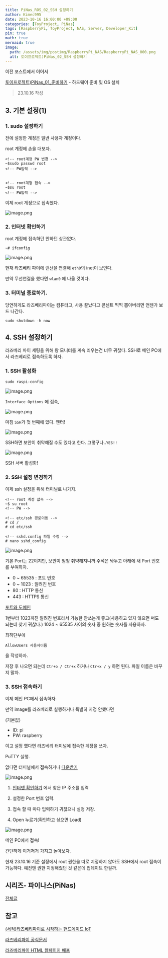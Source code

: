 ```yaml
---
title: PiNas_ROS_02_SSH 설정하기
author: Kimec995
date: 2023-10-16 16:00:00 +09:00
categories: [ToyProject, PiNas]
tags: [RaspberryPi, ToyProject, NAS, Server, Developer_Kit]
pin: true
math: true
mermaid: true
image: 
  path: /assets/img/postimg/RaspberryPi_NAS/RaspberryPi_NAS_000.png
  alt: 토이프로젝트)PiNas_02_SSH 설정하기
---
```

이전 포스트에서 이어서

[토이프로젝트)PiNas_01_준비하기](https://kimec995.github.io/posts/PiNas01/) - 하드웨어 준비 및 OS 설치

> 23.10.16 작성

## 3. 기본 설정(1)

### 1. sudo 설정하기

전에 설정한 계정은 일반 사용자 계정이다.

root 계정에 손을 대보자.

```
<!-- root계정 PW 변경 -->
~$sudo passwd root
<!-- PW입력 -->


<!-- root계정 접속 -->
~$su root 
<!-- PW입력 -->
```

이제 root 계정으로 접속했다.

![image.png](\assets\img\postimg\RaspberryPi_NAS\RaspberryPi_NAS_14.png)

### 2. 인터넷 확인하기

root 계정에 접속하던 안하던 상관없다.

```
~# ifconfig
```

![image.png](\assets\img\postimg\RaspberryPi_NAS\RaspberryPi_NAS_15.png)

현재 라즈베리 파이에 랜선을 연결해 `eth0`의 inet이 보인다.

만약 무선연결을 했다면 `wlan0` 에 나올 것이다.

### 3. 터미널 종료하기.

당연하게도 라즈베리파이는 컴퓨터고, 사용 끝났다고 콘센트 띡띡 뽑아버리면 언젠가 보드 나간다.

```
sudo shutdown -h now
```


## 4. SSH 설정하기

라즈베리 파이 세팅을 위해 왕 모니터를 계속 띄우는건 너무 귀찮다. SSH로 메인 PC에서 라즈베리로 접속하도록 하자.

### 1. SSH 활성화

```
sudo raspi-config
```

![image.png](\assets\img\postimg\RaspberryPi_NAS\RaspberryPi_NAS_16.png)

`Interface Options` 에 접속,

![image.png](\assets\img\postimg\RaspberryPi_NAS\RaspberryPi_NAS_17.png)

마침 `SSH`가 첫 번째에 있다. 엔터!

![image.png](\assets\img\postimg\RaspberryPi_NAS\RaspberryPi_NAS_18.png)

SSH하면 보안이 취약해질 수도 있다고 한다. 그렇구나..`YES!!`

![image.png](\assets\img\postimg\RaspberryPi_NAS\RaspberryPi_NAS_19.png)

SSH 서버 활성화!

### 2. SSH 설정 변경하기

이제 ssh 설정을 위해 터미널로 나가자.

```
<!-- root 계정 젒속 -->
~$ su root
<!-- PW -->

<!-- etc/ssh 경로이동 -->
# cd /
# cd etc/ssh

<!-- sshd.config 파일 수정 -->
# nano sshd_config
```

![image.png](\assets\img\postimg\RaspberryPi_NAS\RaspberryPi_NAS_20.png)

기본 Port는 22이지만, 보안이 엄청 취약해지니까 주석은 놔두고 아래에 새 Port 번호를 부여하자.

- 0 ~ 65535 : 포트 번호
- 0 ~ 1023 : 알려진 번호
- 80 : HTTP 통신
- 443 : HTTPS 통신

[포트와 도메인](https://kimec995.github.io/posts/HTTP-PORT_DNS/)

1번부터 1023까진 알려진 번호라서 가능한 안쓰는게 좋고(사용하고 있지 않으면 써도 되는데 찾기 귀찮다.) 1024 ~ 65535 사이의 숫자 중 원하는 숫자를 사용하자.

최하단부에

```
AllowUsers 사용자이름
```
을 작성하자.

저장 후 나오면 되는데 `Ctr+o / Ctr+x` 하거나 `Ctr+x / y` 하면 된다. 파일 이름은 바꾸지 말자.

### 3. SSH 접속하기

이제 메인 PC에서 접속하자.

만약 image를 라즈베리로 실행하거나 특별히 지정 안했다면

(기본값)
- ID: pi
- PW: raspberry

이고 설정 했다면 라즈베리 터미널에 접속한 계정을 쓰자.

PuTTY 실행.

없다면 터미널에서 접속하거나 [다운받기](https://www.putty.org/)

![image.png](\assets\img\postimg\RaspberryPi_NAS\RaspberryPi_NAS_21.png)

1. [인터넷 확인하기](#2-인터넷-확인하기2.) 에서 찾은 IP 주소를 입력

2. 설정한 Port 번호 입력.

3. 접속 할 때 마다 입력하기 귀찮으니 설정 저장.

4. Open 누르기(확인하고 싶으면 Load)

![image.png](\assets\img\postimg\RaspberryPi_NAS\RaspberryPi_NAS_13.png)

메인 PC에서 접속!

간단하게 이거저거 가지고 놀아보자.

현재 23.10.16 기준 설정에서 root 권한을 따로 지정하지 않아도 SSH에서 root 접속이 가능하다. 예전엔 권한 지정해줬던 것 같은데 업데이트 한걸까.

## 시리즈- 파이나스(PiNas)

[전체글](https://kimec995.github.io/categories/pinas/)

## 참고
[(서적)라즈베리파이로 시작하는 핸드메이드 IoT](https://product.kyobobook.co.kr/detail/S000001934230)

[라즈베리파이 공식문서](https://www.raspberrypi.com/tutorials/nas-box-raspberry-pi-tutorial/)

[라즈베리파이 HTML 웹페이지 배포](https://www.seeedstudio.com/blog/2020/06/23/setup-a-raspberry-pi-web-server-and-easily-build-an-html-webpage-m/)
